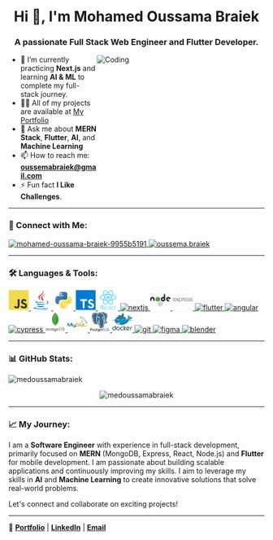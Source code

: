 <h1 align="center">Hi 👋, I'm Mohamed Oussama Braiek</h1>
<h3 align="center">
  A passionate Full Stack Web Engineer and Flutter Developer.
</h3>

<img align="right" alt="Coding" height="250" width="330" src="https://cdn.dribbble.com/users/1162077/screenshots/3848914/programmer.gif" />

- 🌱 I’m currently practicing **Next.js** and learning **AI & ML** to complete my full-stack journey.
- 👨‍💻 All of my projects are available at [My Portfolio](https://mohamed-oussama-braiek.vercel.app)
- 💬 Ask me about **MERN Stack**, **Flutter**, **AI**, and **Machine Learning**
- 📫 How to reach me: **oussemabraiek@gmail.com** 
- ⚡ Fun fact **I Like Challenges**.

---

### 💼 Connect with Me:
<p align="left">
  <a href="https://linkedin.com/in/mohamed-oussama-braiek-9955b5191" target="blank">
    <img align="center" src="https://raw.githubusercontent.com/rahuldkjain/github-profile-readme-generator/master/src/images/icons/Social/linked-in-alt.svg" alt="mohamed-oussama-braiek-9955b5191" height="30" width="40" />
  </a>
  <a href="https://fb.com/oussema.braiek" target="blank">
    <img align="center" src="https://raw.githubusercontent.com/rahuldkjain/github-profile-readme-generator/master/src/images/icons/Social/facebook.svg" alt="oussema.braiek" height="30" width="40" />
  </a>
</p>

---

### 🛠️ Languages & Tools:
<p align="left">
  <!-- Languages -->
  <a href="https://developer.mozilla.org/en-US/docs/Web/JavaScript" target="_blank">
    <img src="https://raw.githubusercontent.com/devicons/devicon/master/icons/javascript/javascript-original.svg" alt="javascript" width="40" height="40" />
  </a>
  <a href="https://www.java.com" target="_blank">
    <img src="https://raw.githubusercontent.com/devicons/devicon/master/icons/java/java-original.svg" alt="java" width="40" height="40" />
  </a>
  <a href="https://www.python.org" target="_blank">
    <img src="https://raw.githubusercontent.com/devicons/devicon/master/icons/python/python-original.svg" alt="python" width="40" height="40" />
  </a>
  <a href="https://www.typescriptlang.org/" target="_blank">
    <img src="https://raw.githubusercontent.com/devicons/devicon/master/icons/typescript/typescript-original.svg" alt="typescript" width="40" height="40" />
  </a>
  
  <!-- Frameworks & Libraries -->
  <a href="https://reactjs.org/" target="_blank">
    <img src="https://raw.githubusercontent.com/devicons/devicon/master/icons/react/react-original-wordmark.svg" alt="react" width="40" height="40" />
  </a>
  <a href="https://nextjs.org" target="_blank" rel="noreferrer">
    <img
      src="https://www.cdnlogo.com/logos/n/80/next-js.svg"
      alt="nextjs"
      width="40"
      height="40"
    />
  </a>
  <a href="https://nodejs.org" target="_blank">
    <img src="https://raw.githubusercontent.com/devicons/devicon/master/icons/nodejs/nodejs-original-wordmark.svg" alt="nodejs" width="40" height="40" />
  </a>
  <a href="https://expressjs.com" target="_blank">
    <img src="https://raw.githubusercontent.com/devicons/devicon/master/icons/express/express-original-wordmark.svg" alt="express" width="40" height="40" />
  </a>
  <a href="https://flutter.dev" target="_blank">
    <img src="https://www.vectorlogo.zone/logos/flutterio/flutterio-icon.svg" alt="flutter" width="40" height="40" />
  </a>
  <a href="https://angular.io" target="_blank" rel="noreferrer">
    <img
      src="https://angular.io/assets/images/logos/angular/angular.svg"
      alt="angular"
      width="40"
      height="40"
    />
  </a>
   <a href="https://www.cypress.io/" target="_blank" rel="noreferrer">
    <img
      src="https://www.cypress.io/favicon.ico"
      alt="cypress"
      width="40"
      height="40"
    />
  </a>
  
  <!-- Databases -->
  <a href="https://www.mongodb.com/" target="_blank">
    <img src="https://raw.githubusercontent.com/devicons/devicon/master/icons/mongodb/mongodb-original-wordmark.svg" alt="mongodb" width="40" height="40" />
  </a>
  <a href="https://www.mysql.com/" target="_blank">
    <img src="https://raw.githubusercontent.com/devicons/devicon/master/icons/mysql/mysql-original-wordmark.svg" alt="mysql" width="40" height="40" />
  </a>
  <a href="https://www.postgresql.org" target="_blank">
    <img src="https://raw.githubusercontent.com/devicons/devicon/master/icons/postgresql/postgresql-original-wordmark.svg" alt="postgresql" width="40" height="40" />
  </a>
  
  <!-- Other Tools -->
  <a href="https://www.docker.com/" target="_blank">
    <img src="https://raw.githubusercontent.com/devicons/devicon/master/icons/docker/docker-original-wordmark.svg" alt="docker" width="40" height="40" />
  </a>
  <a href="https://git-scm.com/" target="_blank">
    <img src="https://www.vectorlogo.zone/logos/git-scm/git-scm-icon.svg" alt="git" width="40" height="40" />
  </a>
  <a href="https://www.figma.com/" target="_blank">
    <img src="https://www.vectorlogo.zone/logos/figma/figma-icon.svg" alt="figma" width="40" height="40" />
  </a>
  <a href="https://www.blender.org/" target="_blank">
    <img src="https://download.blender.org/branding/community/blender_community_badge_white.svg" alt="blender" width="40" height="40" />
  </a>
</p>

---

### 📊 GitHub Stats:
<p align="left">
  <img width="300" src="https://github-readme-stats.vercel.app/api/top-langs?username=medoussamabraiek&show_icons=true&locale=en&layout=compact" alt="medoussamabraiek" />
</p>
<p align="center">
  <img width="500" src="https://github-readme-streak-stats.herokuapp.com/?user=medoussamabraiek&" alt="medoussamabraiek" />
</p>

---

### 📈 My Journey:
I am a **Software Engineer** with experience in full-stack development, primarily focused on **MERN** (MongoDB, Express, React, Node.js) and **Flutter** for mobile development. I am passionate about building scalable applications and continuously improving my skills. I aim to leverage my skills in **AI** and **Machine Learning** to create innovative solutions that solve real-world problems.

Let's connect and collaborate on exciting projects!

---

🔗 **[Portfolio](https://mohamed-oussama-braiek.vercel.app)** | **[LinkedIn](https://linkedin.com/in/mohamed-oussama-braiek-9955b5191)** | **[Email](mailto:oussemabraiek@gmail.com)**

